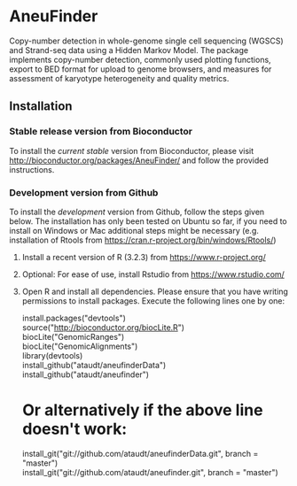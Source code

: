 AneuFinder
==========

Copy-number detection in whole-genome single cell sequencing (WGSCS) and Strand-seq data using a Hidden Markov Model. The package implements copy-number detection, commonly used plotting functions, export to BED format for upload to genome browsers, and measures for assessment of karyotype heterogeneity and quality metrics.

Installation
------------

### Stable release version from Bioconductor
To install the *current stable* version from Bioconductor, please visit http://bioconductor.org/packages/AneuFinder/ and follow the provided instructions.

### Development version from Github
To install the *development* version from Github, follow the steps given below. The installation has only been tested on Ubuntu so far, if you need to install on Windows or Mac additional steps might be necessary (e.g. installation of Rtools from https://cran.r-project.org/bin/windows/Rtools/)

1. Install a recent version of R (3.2.3) from https://www.r-project.org/
2. Optional: For ease of use, install Rstudio from https://www.rstudio.com/
3. Open R and install all dependencies. Please ensure that you have writing permissions to install packages. Execute the following lines one by one:

   install.packages("devtools")  
	 source("http://bioconductor.org/biocLite.R")  
	 biocLite("GenomicRanges")  
	 biocLite("GenomicAlignments")  
	 library(devtools)  
	 install_github("ataudt/aneufinderData")  
	 install_github("ataudt/aneufinder")  
	 # Or alternatively if the above line doesn't work:  
	 install_git("git://github.com/ataudt/aneufinderData.git", branch = "master")  
	 install_git("git://github.com/ataudt/aneufinder.git", branch = "master")


